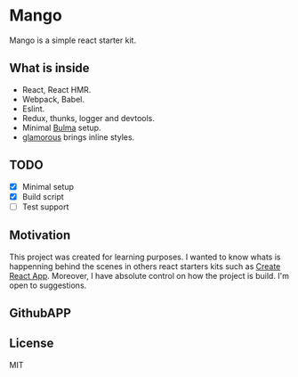 # Mango

Mango is a simple react starter kit.

## What is inside

- React, React HMR.
- Webpack, Babel.
- Eslint.
- Redux, thunks, logger and devtools.
- Minimal [Bulma](https://bulma.io) setup.
- [glamorous](https://glamorous.rocks/) brings inline styles.

## TODO

- [x] Minimal setup
- [x] Build script
- [ ] Test support

## Motivation

This project was created for learning purposes. I wanted to know whats is happenning behind the scenes in others react starters kits such as [Create React App](https://github.com/facebookincubator/create-react-app). Moreover, I have absolute control on how the project is build. I'm open to suggestions.

## GithubAPP

## License

MIT
